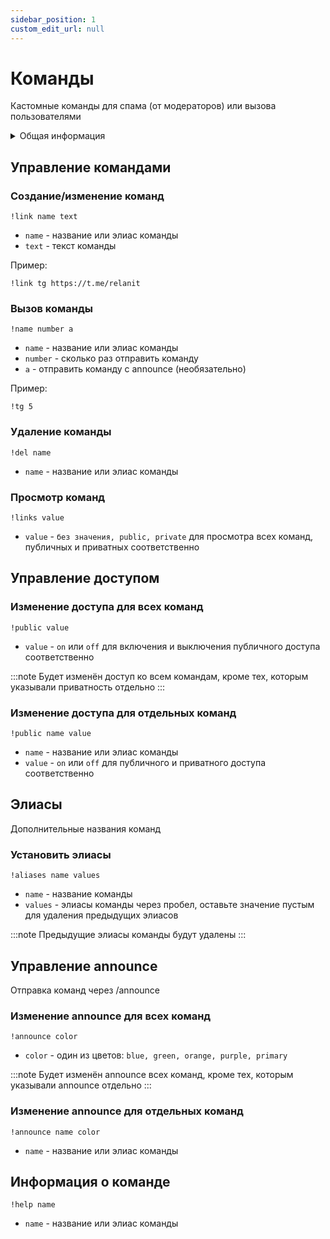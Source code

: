 ```yaml
---
sidebar_position: 1
custom_edit_url: null
---
```


# Команды

Кастомные команды для спама (от модераторов) или вызова пользователями

<details>
  <summary>Общая информация</summary>
  <ul>
    <li><b>Название:</b> link</li>
    <li><b>Элиасы:</b> links, del, aliases, public, announce</li>
    <li><b>Кулдаун:</b> общий 3 секунды</li>
    <li><a href="https://github.com/Relanit/ModBoty/blob/master/ModBoty/cogs/links.py"><b>Исходный код</b></a></li>
  </ul>
</details>

## Управление командами

### Создание/изменение команд
`!link name text`
- `name` - название или элиас команды
- `text` - текст команды

Пример:
```
!link tg https://t.me/relanit
```

### Вызов команды
`!name number a`
- `name` - название или элиас команды
- `number` - сколько раз отправить команду
- `a` - отправить команду с announce (необязательно)

Пример:
```
!tg 5
```

### Удаление команды
`!del name`
- `name` - название или элиас команды

### Просмотр команд
`!links value`
- `value` - `без значения, public, private` для просмотра всех команд, публичных и приватных соответственно

## Управление доступом

### Изменение доступа для всех команд
`!public value`
- `value` - `on` или `off` для включения и выключения публичного доступа соответственно

:::note
Будет изменён доступ ко всем командам, кроме тех, которым указывали приватность отдельно
:::

### Изменение доступа для отдельных команд
`!public name value`
- `name` - название или элиас команды
- `value` - `on` или `off` для публичного и приватного доступа соответственно

## Элиасы
Дополнительные названия команд

### Установить элиасы
`!aliases name values`
- `name` - название команды
- `values` - элиасы команды через пробел, оставьте значение пустым для удаления предыдущих элиасов


:::note
Предыдущие элиасы команды будут удалены
:::

## Управление announce
Отправка команд через /announce

### Изменение announce для всех команд
`!announce color`
- `color` - один из цветов: `blue, green, orange, purple, primary`

:::note
Будет изменён announce всех команд, кроме тех, которым указывали announce отдельно
:::

### Изменение announce для отдельных команд
`!announce name color`
- `name` - название или элиас команды

## Информация о команде
`!help name`
- `name` - название или элиас команды
